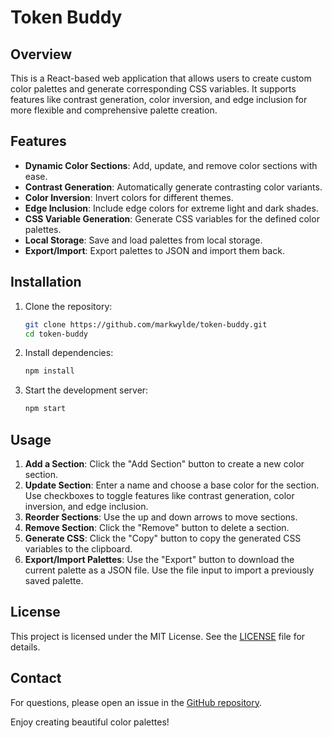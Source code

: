 # Token Buddy

## Overview

This is a React-based web application that allows users to create custom color palettes and generate corresponding CSS variables. It supports features like contrast generation, color inversion, and edge inclusion for more flexible and comprehensive palette creation.

## Features

- **Dynamic Color Sections**: Add, update, and remove color sections with ease.
- **Contrast Generation**: Automatically generate contrasting color variants.
- **Color Inversion**: Invert colors for different themes.
- **Edge Inclusion**: Include edge colors for extreme light and dark shades.
- **CSS Variable Generation**: Generate CSS variables for the defined color palettes.
- **Local Storage**: Save and load palettes from local storage.
- **Export/Import**: Export palettes to JSON and import them back.

## Installation

1. Clone the repository:
   ```bash
   git clone https://github.com/markwylde/token-buddy.git
   cd token-buddy
   ```

2. Install dependencies:
   ```bash
   npm install
   ```

3. Start the development server:
   ```bash
   npm start
   ```

## Usage

1. **Add a Section**: Click the "Add Section" button to create a new color section.
2. **Update Section**: Enter a name and choose a base color for the section. Use checkboxes to toggle features like contrast generation, color inversion, and edge inclusion.
3. **Reorder Sections**: Use the up and down arrows to move sections.
4. **Remove Section**: Click the "Remove" button to delete a section.
5. **Generate CSS**: Click the "Copy" button to copy the generated CSS variables to the clipboard.
6. **Export/Import Palettes**: Use the "Export" button to download the current palette as a JSON file. Use the file input to import a previously saved palette.

## License

This project is licensed under the MIT License. See the [LICENSE](LICENSE) file for details.

## Contact

For questions, please open an issue in the [GitHub repository](https://github.com/markwylde/token-buddy/issues).

Enjoy creating beautiful color palettes!
